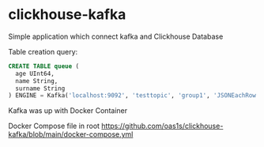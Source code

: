 # clickhouse-kafka
  
  Simple application which connect kafka and Clickhouse Database 
  
  Table creation query:
  
  ```SQL
  CREATE TABLE queue (
    age UInt64,
    name String,
    surname String
  ) ENGINE = Kafka('localhost:9092', 'testtopic', 'group1', 'JSONEachRow');
  ```
  Kafka was up with Docker Container
  
  Docker Compose file in root https://github.com/oas1s/clickhouse-kafka/blob/main/docker-compose.yml
